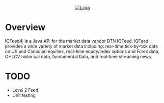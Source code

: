 <p align="center"><a href="https://petersoj.github.io/IQFeed4j/" target="_blank"><img src="https://i.imgur.com/4Gx8Y25.png" alt="Logo"></a></p>

# Overview

IQFeed4j is a Java API for the market data vendor DTN IQFeed. IQFeed provides a wide variety of market data including: real-time tick-by-tick data on US and Canadian equities, real-time equity/index options and Forex data, OHLCV historical data, fundamental Data, and real-time streaming news. 

# TODO
- Level 2 Feed
- Unit testing
